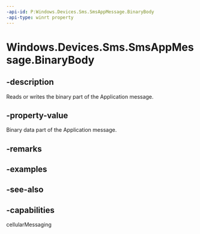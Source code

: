```yaml
---
-api-id: P:Windows.Devices.Sms.SmsAppMessage.BinaryBody
-api-type: winrt property
---
```


<!-- Property syntax
public Windows.Storage.Streams.IBuffer BinaryBody { get;  set; }
-->

# Windows.Devices.Sms.SmsAppMessage.BinaryBody

## -description
Reads or writes the binary part of the Application message.

## -property-value
Binary data part of the Application message.

## -remarks

## -examples

## -see-also


## -capabilities
cellularMessaging